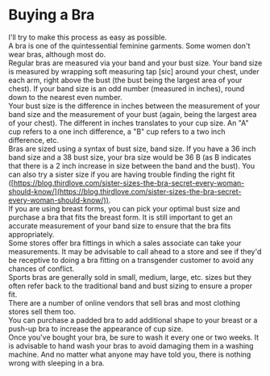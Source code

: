 # Buying a Bra
I'll try to make this process as easy as possible.  
A bra is one of the quintessential feminine garments. Some women don't wear bras, although most do.  
Regular bras are measured via your band and your bust size. Your band size is measured by wrapping soft measuring tap [sic] around your chest, under each arm, right above the bust (the bust being the largest area of your chest). If your band size is an odd number (measured in inches), round down to the nearest even number.  
Your bust size is the difference in inches between the measurement of your band size and the measurement of your bust (again, being the largest area of your chest). The different in inches translates to your cup size. An "A" cup refers to a one inch difference, a "B" cup refers to a two inch difference, etc.  
Bras are sized using a syntax of bust size, band size. If you have a 36 inch band size and a 38 bust size, your bra size would be 36 B (as B indicates that there is a 2 inch increase in size between the band and the bust). You can also try a sister size if you are having trouble finding the right fit ([https://blog.thirdlove.com/sister-sizes-the-bra-secret-every-woman-should-know/](https://blog.thirdlove.com/sister-sizes-the-bra-secret-every-woman-should-know/)).  
If you are using breast forms, you can pick your optimal bust size and purchase a bra that fits the breast form. It is still important to get an accurate measurement of your band size to ensure that the bra fits appropriately.  
Some stores offer bra fittings in which a sales associate can take your measurements. It may be advisable to call ahead to a store and see if they'd be receptive to doing a bra fitting on a transgender customer to avoid any chances of conflict.  
Sports bras are generally sold in small, medium, large, etc. sizes but they often refer back to the traditional band and bust sizing to ensure a proper fit.  
There are a number of online vendors that sell bras and most clothing stores sell them too.  
You can purchase a padded bra to add additional shape to your breast or a push-up bra to increase the appearance of cup size.  
Once you've bought your bra, be sure to wash it every one or two weeks. It is advisable to hand wash your bras to avoid damaging them in a washing machine. And no matter what anyone may have told you, there is nothing wrong with sleeping in a bra.